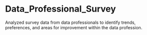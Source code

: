 # Data_Professional_Survey
Analyzed survey data from data professionals to identify trends, preferences, and areas for improvement within the data profession.
